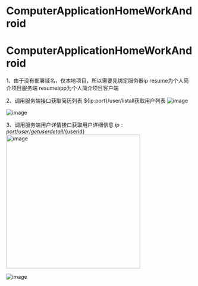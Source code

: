 # ComputerApplicationHomeWorkAndroid
# ComputerApplicationHomeWorkAndroid
1、由于没有部署域名，仅本地项目，所以需要先绑定服务器ip
resume为个人简介项目服务端
resumeapp为个人简介项目客户端

2、调用服务端接口获取简历列表
${ip:port}/user/listall获取用户列表
![image](https://user-images.githubusercontent.com/22512543/201400869-db5c32eb-91a2-4e33-95dd-95e0531c45af.png)

![image](https://user-images.githubusercontent.com/22512543/201400818-a666b64a-21d3-40d9-999f-3d9ebdfac28c.png)

3、调用服务端用户详情接口获取用户详细信息
${ip:port}/user/getuserdetail/${userid}
 <img width="360" alt="image" src="https://user-images.githubusercontent.com/22512543/201400916-4291ecfc-ca09-40f8-90a7-dc4577b132df.png">

 
![image](https://user-images.githubusercontent.com/22512543/201400961-85e6801b-03a5-46ac-b4e1-00d16efd47ed.png)
